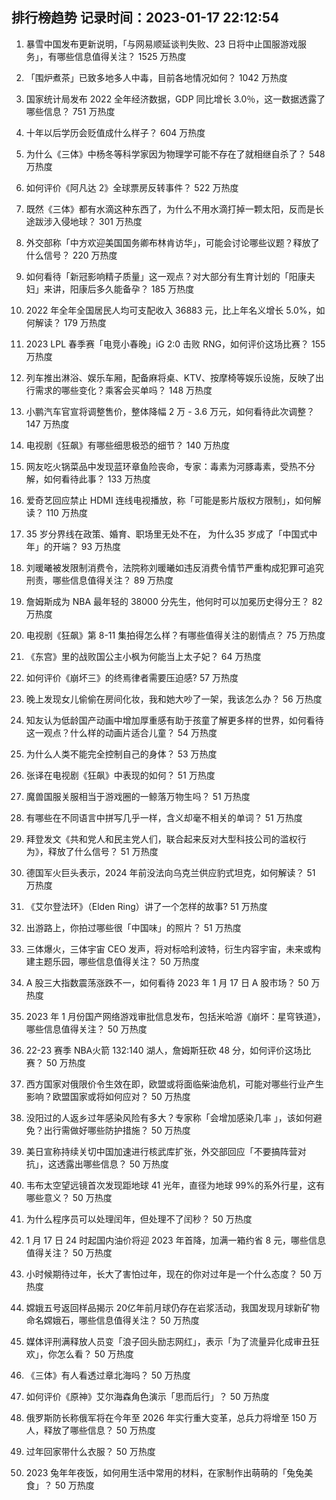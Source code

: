 
## 排行榜趋势 记录时间：2023-01-17 22:12:54
  
  1. 暴雪中国发布更新说明，「与网易顺延谈判失败、23 日将中止国服游戏服务」，有哪些信息值得关注？ 1525 万热度
    
  2. 「围炉煮茶」已致多地多人中毒，目前各地情况如何？ 1042 万热度
    
  3. 国家统计局发布 2022 全年经济数据，GDP 同比增长 3.0％，这一数据透露了哪些信息？ 751 万热度
    
  4. 十年以后学历会贬值成什么样子？ 604 万热度
    
  5. 为什么《三体》中杨冬等科学家因为物理学可能不存在了就相继自杀了？ 548 万热度
    
  6. 如何评价《阿凡达 2》全球票房反转事件？ 522 万热度
    
  7. 既然《三体》都有水滴这种东西了，为什么不用水滴打掉一颗太阳，反而是长途跋涉入侵地球？ 301 万热度
    
  8. 外交部称「中方欢迎美国国务卿布林肯访华」，可能会讨论哪些议题？释放了什么信号？ 220 万热度
    
  9. 如何看待「新冠影响精子质量」这一观点？对大部分有生育计划的「阳康夫妇」来讲，阳康后多久能备孕？ 185 万热度
    
  10. 2022 年全年全国居民人均可支配收入 36883 元，比上年名义增长 5.0%，如何解读？ 179 万热度
    
  11. 2023 LPL 春季赛「电竞小春晚」iG 2:0 击败 RNG，如何评价这场比赛？ 155 万热度
    
  12. 列车推出淋浴、娱乐车厢，配备麻将桌、KTV、按摩椅等娱乐设施，反映了出行需求的哪些变化？乘客会买单吗？ 148 万热度
    
  13. 小鹏汽车官宣将调整售价，整体降幅 2 万 - 3.6 万元，如何看待此次调整？ 147 万热度
    
  14. 电视剧《狂飙》有哪些细思极恐的细节？ 140 万热度
    
  15. 网友吃火锅菜品中发现蓝环章鱼险丧命，专家：毒素为河豚毒素，受热不分解，如何看待此事？ 133 万热度
    
  16. 爱奇艺回应禁止 HDMI 连线电视播放，称「可能是影片版权方限制」，如何解读？ 110 万热度
    
  17. 35 岁分界线在政策、婚育、职场里无处不在， 为什么35 岁成了「中国式中年」的开端？ 93 万热度
    
  18. 刘暖曦被发限制消费令，法院称刘暖曦如违反消费令情节严重构成犯罪可追究刑责，哪些信息值得关注？ 89 万热度
    
  19. 詹姆斯成为 NBA 最年轻的 38000 分先生，他何时可以加冕历史得分王？ 82 万热度
    
  20. 电视剧《狂飙》第 8-11 集拍得怎么样？有哪些值得关注的剧情点？ 75 万热度
    
  21. 《东宫》里的战败国公主小枫为何能当上太子妃？ 64 万热度
    
  22. 如何评价《崩坏三》的终焉律者需要压迫感? 57 万热度
    
  23. 晚上发现女儿偷偷在房间化妆，我和她大吵了一架，我该怎么办？ 56 万热度
    
  24. 知友认为低龄国产动画中增加厚重感有助于孩童了解更多样的世界，如何看待这一观点？什么样的动画片适合儿童？ 54 万热度
    
  25. 为什么人类不能完全控制自己的身体？ 53 万热度
    
  26. 张译在电视剧《狂飙》中表现的如何？ 51 万热度
    
  27. 魔兽国服关服相当于游戏圈的一鲸落万物生吗？ 51 万热度
    
  28. 有哪些在不同语言中拼写几乎一样，含义却毫不相关的单词？ 51 万热度
    
  29. 拜登发文《共和党人和民主党人们，联合起来反对大型科技公司的滥权行为》，释放了什么信号？ 51 万热度
    
  30. 德国军火巨头表示，2024 年前没法向乌克兰供应豹式坦克，如何解读？ 51 万热度
    
  31. 《艾尔登法环》（Elden Ring）讲了一个怎样的故事? 51 万热度
    
  32. 出游路上，你拍过哪些很「中国味」的照片？ 51 万热度
    
  33. 三体爆火，三体宇宙 CEO 发声，将对标哈利波特，衍生内容宇宙，未来或构建主题乐园，哪些信息值得关注？ 50 万热度
    
  34. A 股三大指数震荡涨跌不一，如何看待 2023 年 1 月 17 日 A 股市场？ 50 万热度
    
  35. 2023 年 1 月份国产网络游戏审批信息发布，包括米哈游《崩坏：星穹铁道》，哪些信息值得关注？ 50 万热度
    
  36. 22-23 赛季 NBA火箭 132:140 湖人，詹姆斯狂砍 48 分，如何评价这场比赛？ 50 万热度
    
  37. 西方国家对俄限价令生效在即，欧盟或将面临柴油危机，可能对哪些行业产生影响？欧盟国家或将如何应对？ 50 万热度
    
  38. 没阳过的人返乡过年感染风险有多大？专家称「会增加感染几率 」，该如何避免？出行需做好哪些防护措施？ 50 万热度
    
  39. 美日宣称持续关切中国加速进行核武库扩张，外交部回应「不要搞阵营对抗」，这透露出哪些信息？ 50 万热度
    
  40. 韦布太空望远镜首次发现距地球 41 光年，直径为地球 99%的系外行星，这有哪些意义？ 50 万热度
    
  41. 为什么程序员可以处理闰年，但处理不了闰秒？ 50 万热度
    
  42. 1 月 17 日 24 时起国内油价将迎 2023 年首降，加满一箱约省 8 元，哪些信息值得关注？ 50 万热度
    
  43. 小时候期待过年，长大了害怕过年，现在的你对过年是一个什么态度？ 50 万热度
    
  44. 嫦娥五号返回样品揭示 20亿年前月球仍存在岩浆活动，我国发现月球新矿物命名嫦娥石，哪些信息值得关注？ 50 万热度
    
  45. 媒体评刑满释放人员变「浪子回头励志网红」，表示「为了流量异化成审丑狂欢」，你怎么看？ 50 万热度
    
  46. 《三体》有人看透过章北海吗？ 50 万热度
    
  47. 如何评价《原神》艾尔海森角色演示「思而后行」？ 50 万热度
    
  48. 俄罗斯防长称俄军将在今年至 2026 年实行重大变革，总兵力将增至 150 万人，释放了哪些信息？ 50 万热度
    
  49. 过年回家带什么衣服？ 50 万热度
    
  50. 2023 兔年年夜饭，如何用生活中常用的材料，在家制作出萌萌的「兔兔美食」？ 50 万热度
    